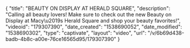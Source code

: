 {
    "title": "BEAUTY ON DISPLAY AT HERALD SQUARE",
    "description": "Calling all beauty lovers! Make sure to check out the new Beauty on Display at Macy\u2019s Herald Square and shop your beauty favorites!",
    "videoid": "179307390",
    "date_created": "1538690052",
    "date_modified": "1538690302",
    "type": "captivate",
    "layout": "video",
    "url": "\/v\/6b69d438-badb-4b8c-a00e-76ce16565d95\/179307390"
}